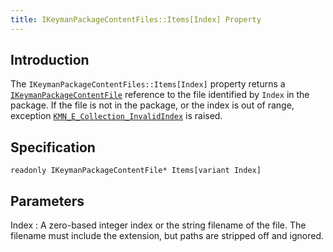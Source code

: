 ```yaml
---
title: IKeymanPackageContentFiles::Items[Index] Property
---
```


## Introduction

The `IKeymanPackageContentFiles::Items[Index]` property returns a
[`IKeymanPackageContentFile`](../IKeymanPackageContentFile) reference to
the file identified by `Index` in the package. If the file is not in the
package, or the index is out of range, exception
[`KMN_E_Collection_InvalidIndex`](../IKeymanError/ErrorCode) is raised.

## Specification

``` clike
readonly IKeymanPackageContentFile* Items[variant Index]
```

## Parameters

Index
:   A zero-based integer index or the string filename of the file. The
    filename must include the extension, but paths are stripped off and
    ignored.
